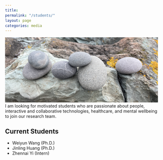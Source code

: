 ```yaml
---
title: 
permalink: "/students/"
layout: page
categories: media
---
```

![pebbles](assets/pebbles.jpg)
I am looking for motivated students who are passionate about people, interactive and collaborative technologies, healthcare, and mental wellbeing to join our research team.

## Current Students

 - Weiyun Wang (Ph.D.)
 - Jinling Huang (Ph.D.)
 - Zhennai Yi (Intern)


